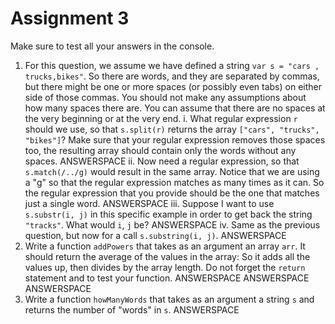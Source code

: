 # Assignment 3

Make sure to test all your answers in the console.

1. For this question, we assume we have defined a string `var s = "cars , trucks,bikes"`. So there are words, and they are separated by commas, but there might be one or more spaces (or possibly even tabs) on either side of those commas. You should not make any assumptions about how many spaces there are. You can assume that there are no spaces at the very beginning or at the very end.
    i. What regular expression `r` should we use, so that `s.split(r)` returns the array `["cars", "trucks", "bikes"]`? Make sure that your regular expression removes those spaces too, the resulting array should contain only the words without any spaces.
    ANSWERSPACE
    ii. Now need a regular expression, so that `s.match(/../g)` would result in the same array. Notice that we are using a "g" so that the regular expression matches as many times as it can. So the regular expression that you provide should be the one that matches just a single word.
    ANSWERSPACE
    iii. Suppose I want to use `s.substr(i, j)` in this specific example in order to get back the string `"tracks"`. What would `i`, `j` be?
    ANSWERSPACE
    iv. Same as the previous question, but now for a call `s.substring(i, j)`.
    ANSWERSPACE
2. Write a function `addPowers` that takes as an argument an array `arr`. It should return the average of the values in the array: So it adds all the values up, then divides by the array length. Do not forget the `return` statement and to test your function.
ANSWERSPACE
ANSWERSPACE
ANSWERSPACE
3. Write a function `howManyWords` that takes as an argument a string `s` and returns the number of "words" in `s`.
ANSWERSPACE
